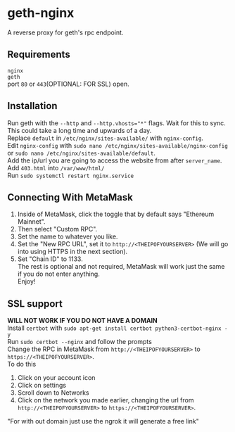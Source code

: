 # geth-nginx
A reverse proxy for geth's rpc endpoint. 

## Requirements
```nginx```  
```geth```  
port ```80``` or ```443```(OPTIONAL: FOR SSL) open.  

## Installation
Run geth with the ```--http``` and `--http.vhosts="*"` flags. Wait for this to sync. This could take a long time and upwards of a day.  
Replace ```default``` in ```/etc/nginx/sites-available/``` with ```nginx-config```.  
Edit ```nginx-config``` with ```sudo nano /etc/nginx/sites-available/nginx-config``` or ```sudo nano /etc/nginx/sites-available/default```.  
Add the ip/url you are going to access the website from after ```server_name```.  
Add ```403.html``` into ```/var/www/html/```  
Run ```sudo systemctl restart nginx.service```  

## Connecting With MetaMask
1. Inside of MetaMask, click the toggle that by default says "Ethereum Mainnet".  
2. Then select "Custom RPC".  
3. Set the name to whatever you like.  
4. Set the "New RPC URL", set it to ```http://<THEIPOFYOURSERVER>``` (We will go into using HTTPS in the next section).  
5.  Set "Chain ID" to 1133.  
The rest is optional and not required, MetaMask will work just the same if you do not enter anything.  
Enjoy!  

## SSL support  
**WILL NOT WORK IF YOU DO NOT HAVE A DOMAIN**  
Install ```certbot``` with ```sudo apt-get install certbot python3-certbot-nginx -y```  
Run ```sudo certbot --nginx``` and follow the prompts  
Change the RPC in MetaMask from ```http://<THEIPOFYOURSERVER>``` to ```https://<THEIPOFYOURSERVER>```.  
To do this  
 1. Click on your account icon  
 2. Click on settings  
 3. Scroll down to Networks  
 4. Click on the network you made earlier, changing the url from ```http://<THEIPOFYOURSERVER>``` to ```https://<THEIPOFYOURSERVER>```.

"For with out domain  just use the ngrok it will generate a free link"
